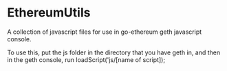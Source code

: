 # EthereumUtils
A collection of javascript files for use in go-ethereum geth javascript console.

To use this, put the js folder in the directory that you have geth in, and then in the geth console, run loadScript('js/[name of script]);
